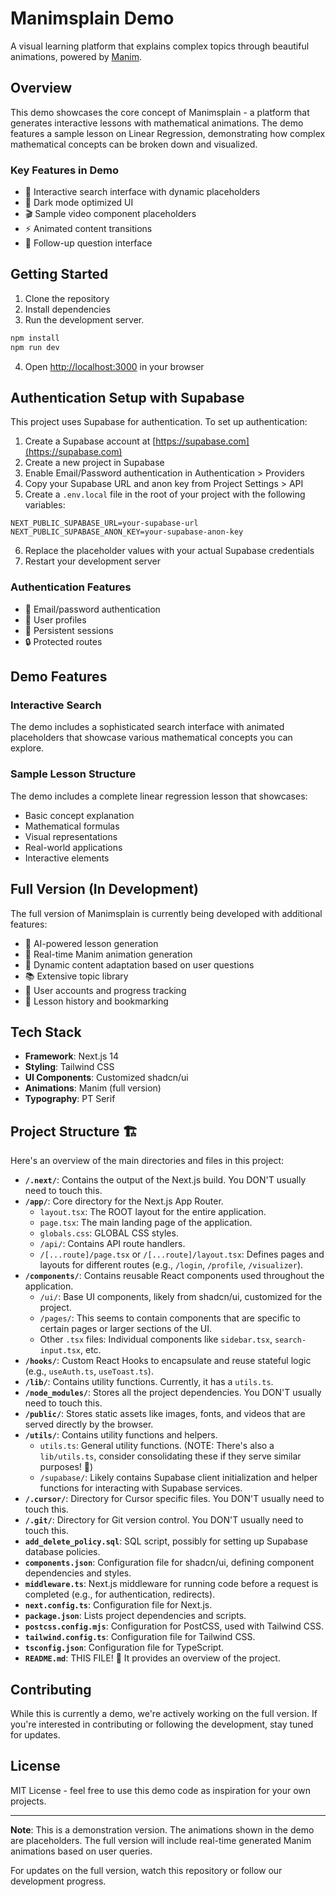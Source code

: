 # Manimsplain Demo

A visual learning platform that explains complex topics through beautiful animations, powered by [Manim](https://www.manim.community/).

## Overview

This demo showcases the core concept of Manimsplain - a platform that generates interactive lessons with mathematical animations. The demo features a sample lesson on Linear Regression, demonstrating how complex mathematical concepts can be broken down and visualized.

### Key Features in Demo

- 🎯 Interactive search interface with dynamic placeholders
- 🎨 Dark mode optimized UI
- 🎬 Sample video component placeholders
- ⚡ Animated content transitions
- 💬 Follow-up question interface

## Getting Started

1. Clone the repository
2. Install dependencies
3. Run the development server.

```bash
npm install
npm run dev
```

4. Open [http://localhost:3000](http://localhost:3000) in your browser

## Authentication Setup with Supabase

This project uses Supabase for authentication. To set up authentication:

1. Create a Supabase account at [https://supabase.com](https://supabase.com)
2. Create a new project in Supabase
3. Enable Email/Password authentication in Authentication > Providers
4. Copy your Supabase URL and anon key from Project Settings > API
5. Create a `.env.local` file in the root of your project with the following variables:

```
NEXT_PUBLIC_SUPABASE_URL=your-supabase-url
NEXT_PUBLIC_SUPABASE_ANON_KEY=your-supabase-anon-key
```

6. Replace the placeholder values with your actual Supabase credentials
7. Restart your development server

### Authentication Features

- 🔐 Email/password authentication
- 👤 User profiles
- 🔄 Persistent sessions
- 🔒 Protected routes

## Demo Features

### Interactive Search
The demo includes a sophisticated search interface with animated placeholders that showcase various mathematical concepts you can explore.


### Sample Lesson Structure
The demo includes a complete linear regression lesson that showcases:

- Basic concept explanation
- Mathematical formulas
- Visual representations
- Real-world applications
- Interactive elements



## Full Version (In Development)

The full version of Manimsplain is currently being developed with additional features:

- 🤖 AI-powered lesson generation
- 🎨 Real-time Manim animation generation
- 🔄 Dynamic content adaptation based on user questions
- 📚 Extensive topic library
- 👥 User accounts and progress tracking
- 💾 Lesson history and bookmarking

## Tech Stack

- **Framework**: Next.js 14
- **Styling**: Tailwind CSS
- **UI Components**: Customized shadcn/ui
- **Animations**: Manim (full version)
- **Typography**: PT Serif

## Project Structure 🏗️

Here's an overview of the main directories and files in this project:

*   **`/.next/`**: Contains the output of the Next.js build. You DON'T usually need to touch this.
*   **`/app/`**: Core directory for the Next.js App Router.
    *   `layout.tsx`: The ROOT layout for the entire application.
    *   `page.tsx`: The main landing page of the application.
    *   `globals.css`: GLOBAL CSS styles.
    *   `/api/`: Contains API route handlers.
    *   `/[...route]/page.tsx` or `/[...route]/layout.tsx`: Defines pages and layouts for different routes (e.g., `/login`, `/profile`, `/visualizer`).
*   **`/components/`**: Contains reusable React components used throughout the application.
    *   `/ui/`: Base UI components, likely from shadcn/ui, customized for the project.
    *   `/pages/`: This seems to contain components that are specific to certain pages or larger sections of the UI.
    *   Other `.tsx` files: Individual components like `sidebar.tsx`, `search-input.tsx`, etc.
*   **`/hooks/`**: Custom React Hooks to encapsulate and reuse stateful logic (e.g., `useAuth.ts`, `useToast.ts`).
*   **`/lib/`**: Contains utility functions. Currently, it has a `utils.ts`.
*   **`/node_modules/`**: Stores all the project dependencies. You DON'T usually need to touch this.
*   **`/public/`**: Stores static assets like images, fonts, and videos that are served directly by the browser.
*   **`/utils/`**: Contains utility functions and helpers.
    *   `utils.ts`: General utility functions. (NOTE: There's also a `lib/utils.ts`, consider consolidating these if they serve similar purposes! 🤔)
    *   `/supabase/`: Likely contains Supabase client initialization and helper functions for interacting with Supabase services.
*   **`/.cursor/`**: Directory for Cursor specific files. You DON'T usually need to touch this.
*   **`/.git/`**: Directory for Git version control. You DON'T usually need to touch this.
*   **`add_delete_policy.sql`**: SQL script, possibly for setting up Supabase database policies.
*   **`components.json`**: Configuration file for shadcn/ui, defining component dependencies and styles.
*   **`middleware.ts`**: Next.js middleware for running code before a request is completed (e.g., for authentication, redirects).
*   **`next.config.ts`**: Configuration file for Next.js.
*   **`package.json`**: Lists project dependencies and scripts.
*   **`postcss.config.mjs`**: Configuration for PostCSS, used with Tailwind CSS.
*   **`tailwind.config.ts`**: Configuration file for Tailwind CSS.
*   **`tsconfig.json`**: Configuration file for TypeScript.
*   **`README.md`**: THIS FILE! 🎉 It provides an overview of the project.

## Contributing

While this is currently a demo, we're actively working on the full version. If you're interested in contributing or following the development, stay tuned for updates.

## License

MIT License - feel free to use this demo code as inspiration for your own projects.

---

**Note**: This is a demonstration version. The animations shown in the demo are placeholders. The full version will include real-time generated Manim animations based on user queries.

For updates on the full version, watch this repository or follow our development progress.